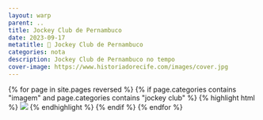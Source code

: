 ```yaml
---
layout: warp
parent: ..
title: Jockey Club de Pernambuco
date: 2023-09-17
metatitle: 🏇 Jockey Club de Pernambuco
categories: nota
description: Jockey Club de Pernambuco no tempo
cover-image: https://www.historiadorecife.com/images/cover.jpg
---
```


{% for page in site.pages reversed %}
{% if page.categories contains "imagem" and page.categories contains "jockey club" %}
{% highlight html %}
<img src="/notas/imagens/{{ page.title }}.jpg" />
{% endhighlight %}
{% endif %}
{% endfor %}